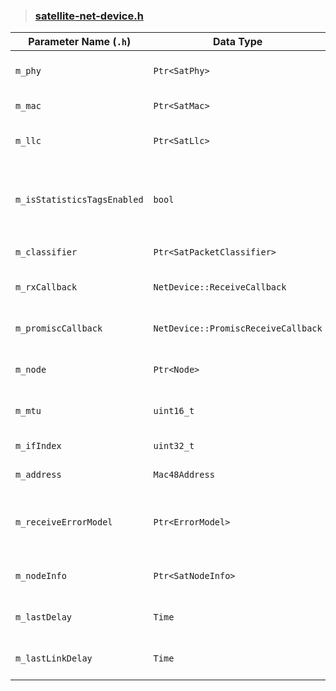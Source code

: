 > ### [satellite-net-device.h](https://github.com/sns3/sns3-satellite/blob/0fc2b8c74f0d9c2b0c3ee4ed132064a40ad2daf1/model/satellite-net-device.h)

| Parameter Name (`.h`)         | Data Type                         | Description |
|-------------------------------|------------------------------------|-------------|
| `m_phy`                       | `Ptr<SatPhy>`                      | Pointer to the physical layer (PHY) component. |
| `m_mac`                       | `Ptr<SatMac>`                      | Pointer to the MAC layer component. |
| `m_llc`                       | `Ptr<SatLlc>`                      | Pointer to the LLC (Logical Link Control) layer component. |
| `m_isStatisticsTagsEnabled`   | `bool`                             | Indicates whether statistical tags are enabled (derived from the `EnableStatisticsTags` attribute). |
| `m_classifier`                | `Ptr<SatPacketClassifier>`         | Pointer to the packet classifier. |
| `m_rxCallback`                | `NetDevice::ReceiveCallback`       | Callback function triggered when a packet is received. |
| `m_promiscCallback`           | `NetDevice::PromiscReceiveCallback`| Callback for receiving packets in promiscuous mode. |
| `m_node`                      | `Ptr<Node>`                        | Pointer to the node this NetDevice is attached to. |
| `m_mtu`                       | `uint16_t`                         | Maximum Transmission Unit (MTU) in bytes. |
| `m_ifIndex`                   | `uint32_t`                         | Index of the network interface. |
| `m_address`                   | `Mac48Address`                     | MAC address of the device. |
| `m_receiveErrorModel`         | `Ptr<ErrorModel>`                  | Error model for simulating packet loss (though not actively used in the satellite module). |
| `m_nodeInfo`                  | `Ptr<SatNodeInfo>`                 | Additional satellite node-specific information. |
| `m_lastDelay`                 | `Time`                             | Last recorded packet delay, used for jitter computation. |
| `m_lastLinkDelay`             | `Time`                             | Last recorded link delay, used for link jitter computation. |
